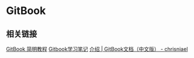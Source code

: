 # GitBook

## 相关链接

[GitBook 简明教程](http://www.chengweiyang.cn/gitbook/basic-usage/README.html)
[Gitbook学习笔记](https://skyao.gitbooks.io/learning-gitbook)
[介绍 | GitBook文档（中文版） - chrisniael](https://chrisniael.gitbooks.io/gitbook-documentation/content/)

